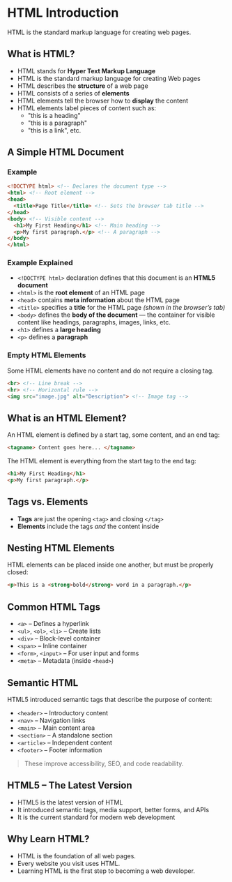 # HTML Introduction

HTML is the standard markup language for creating web pages.

## What is HTML?

- HTML stands for **Hyper Text Markup Language**
- HTML is the standard markup language for creating Web pages
- HTML describes the **structure** of a web page
- HTML consists of a series of **elements**
- HTML elements tell the browser how to **display** the content
- HTML elements label pieces of content such as:
  - "this is a heading"
  - "this is a paragraph"
  - "this is a link", etc.

## A Simple HTML Document

### Example

```html
<!DOCTYPE html> <!-- Declares the document type -->
<html> <!-- Root element -->
<head> 
  <title>Page Title</title> <!-- Sets the browser tab title -->
</head>
<body> <!-- Visible content -->
  <h1>My First Heading</h1> <!-- Main heading -->
  <p>My first paragraph.</p> <!-- A paragraph -->
</body>
</html>
```

### Example Explained

- `<!DOCTYPE html>` declaration defines that this document is an **HTML5 document**
- `<html>` is the **root element** of an HTML page
- `<head>` contains **meta information** about the HTML page
- `<title>` specifies a **title** for the HTML page *(shown in the browser’s tab)*
- `<body>` defines the **body of the document** — the container for visible content like headings, paragraphs, images, links, etc.
- `<h1>` defines a **large heading**
- `<p>` defines a **paragraph**

### Empty HTML Elements

Some HTML elements have no content and do not require a closing tag.

```html
<br> <!-- Line break -->
<hr> <!-- Horizontal rule -->
<img src="image.jpg" alt="Description"> <!-- Image tag -->
```

## What is an HTML Element?

An HTML element is defined by a start tag, some content, and an end tag:

```html
<tagname> Content goes here... </tagname>
```

The HTML element is everything from the start tag to the end tag:

```html
<h1>My First Heading</h1>
<p>My first paragraph.</p>
```

## Tags vs. Elements

- **Tags** are just the opening `<tag>` and closing `</tag>`
- **Elements** include the tags *and* the content inside

## Nesting HTML Elements

HTML elements can be placed inside one another, but must be properly closed:

```html
<p>This is a <strong>bold</strong> word in a paragraph.</p>
```

## Common HTML Tags

- `<a>` – Defines a hyperlink
- `<ul>`, `<ol>`, `<li>` – Create lists
- `<div>` – Block-level container
- `<span>` – Inline container
- `<form>`, `<input>` – For user input and forms
- `<meta>` – Metadata (inside `<head>`)

## Semantic HTML

HTML5 introduced semantic tags that describe the purpose of content:

- `<header>` – Introductory content
- `<nav>` – Navigation links
- `<main>` – Main content area
- `<section>` – A standalone section
- `<article>` – Independent content
- `<footer>` – Footer information

> These improve accessibility, SEO, and code readability.

## HTML5 – The Latest Version

- HTML5 is the latest version of HTML
- It introduced semantic tags, media support, better forms, and APIs
- It is the current standard for modern web development

## Why Learn HTML?

- HTML is the foundation of all web pages.
- Every website you visit uses HTML.
- Learning HTML is the first step to becoming a web developer.

